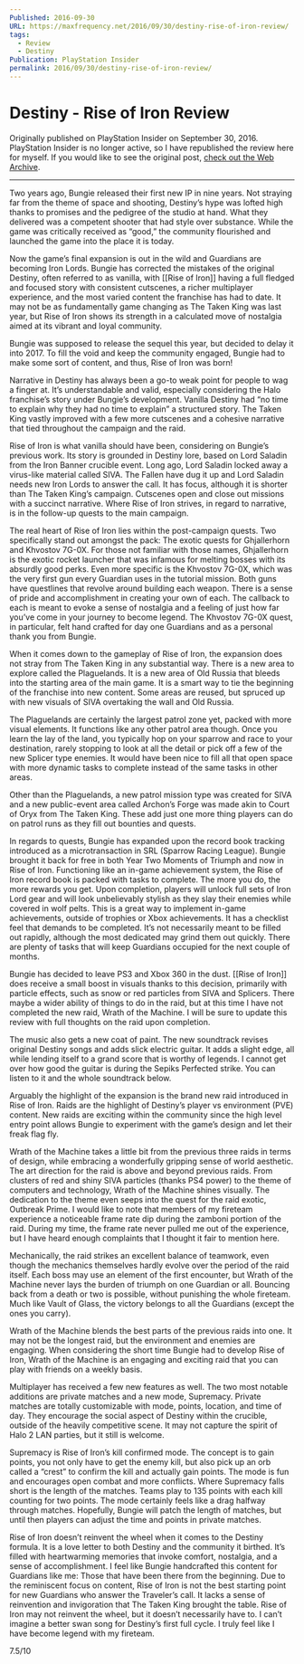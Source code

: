 ```yaml
---
Published: 2016-09-30
URL: https://maxfrequency.net/2016/09/30/destiny-rise-of-iron-review/
tags:
  - Review
  - Destiny
Publication: PlayStation Insider
permalink: 2016/09/30/destiny-rise-of-iron-review/
---
```

# Destiny - Rise of Iron Review

Originally published on PlayStation Insider on September 30, 2016. PlayStation Insider is no longer active, so I have republished the review here for myself. If you would like to see the original post, [check out the Web Archive](http://web.archive.org/web/20161211075936/http://playstationinsider.com/2016/09/destiny-rise-of-iron-review-in-progress).

---

Two years ago, Bungie released their first new IP in nine years. Not straying far from the theme of space and shooting, Destiny’s hype was lofted high thanks to promises and the pedigree of the studio at hand. What they delivered was a competent shooter that had style over substance. While the game was critically received as “good,” the community flourished and launched the game into the place it is today.

Now the game’s final expansion is out in the wild and Guardians are becoming Iron Lords. Bungie has corrected the mistakes of the original Destiny, often referred to as vanilla, with [[Rise of Iron]] having a full fledged and focused story with consistent cutscenes, a richer multiplayer experience, and the most varied content the franchise has had to date. It may not be as fundamentally game changing as The Taken King was last year, but Rise of Iron shows its strength in a calculated move of nostalgia aimed at its vibrant and loyal community.

Bungie was supposed to release the sequel this year, but decided to delay it into 2017. To fill the void and keep the community engaged, Bungie had to make some sort of content, and thus, Rise of Iron was born!

Narrative in Destiny has always been a go-to weak point for people to wag a finger at. It’s understandable and valid, especially considering the Halo franchise’s story under Bungie’s development. Vanilla Destiny had “no time to explain why they had no time to explain” a structured story. The Taken King vastly improved with a few more cutscenes and a cohesive narrative that tied throughout the campaign and the raid.

Rise of Iron is what vanilla should have been, considering on Bungie’s previous work. Its story is grounded in Destiny lore, based on Lord Saladin from the Iron Banner crucible event. Long ago, Lord Saladin locked away a virus-like material called SIVA. The Fallen have dug it up and Lord Saladin needs new Iron Lords to answer the call. It has focus, although it is shorter than The Taken King’s campaign. Cutscenes open and close out missions with a succinct narrative. Where Rise of Iron strives, in regard to narrative, is in the follow-up quests to the main campaign.

The real heart of Rise of Iron lies within the post-campaign quests. Two specifically stand out amongst the pack: The exotic quests for Ghjallerhorn and Khvostov 7G-0X. For those not familiar with those names, Ghjallerhorn is the exotic rocket launcher that was infamous for melting bosses with its absurdly good perks. Even more specific is the Khvostov 7G-0X, which was the very first gun every Guardian uses in the tutorial mission. Both guns have questlines that revolve around building each weapon. There is a sense of pride and accomplishment in creating your own of each. The callback to each is meant to evoke a sense of nostalgia and a feeling of just how far you’ve come in your journey to become legend. The Khvostov 7G-0X quest, in particular, felt hand crafted for day one Guardians and as a personal thank you from Bungie.

When it comes down to the gameplay of Rise of Iron, the expansion does not stray from The Taken King in any substantial way. There is a new area to explore called the Plaguelands. It is a new area of Old Russia that bleeds into the starting area of the main game. It is a smart way to tie the beginning of the franchise into new content. Some areas are reused, but spruced up with new visuals of SIVA overtaking the wall and Old Russia.

The Plaguelands are certainly the largest patrol zone yet, packed with more visual elements. It functions like any other patrol area though. Once you learn the lay of the land, you typically hop on your sparrow and race to your destination, rarely stopping to look at all the detail or pick off a few of the new Splicer type enemies. It would have been nice to fill all that open space with more dynamic tasks to complete instead of the same tasks in other areas.

Other than the Plaguelands, a new patrol mission type was created for SIVA and a new public-event area called Archon’s Forge was made akin to Court of Oryx from The Taken King. These add just one more thing players can do on patrol runs as they fill out bounties and quests.

In regards to quests, Bungie has expanded upon the record book tracking introduced as a microtransaction in SRL (Sparrow Racing League). Bungie brought it back for free in both Year Two Moments of Triumph and now in Rise of Iron. Functioning like an in-game achievement system, the Rise of Iron record book is packed with tasks to complete. The more you do, the more rewards you get. Upon completion, players will unlock full sets of Iron Lord gear and will look unbelievably stylish as they slay their enemies while covered in wolf pelts. This is a great way to implement in-game achievements, outside of trophies or Xbox achievements. It has a checklist feel that demands to be completed. It’s not necessarily meant to be filled out rapidly, although the most dedicated may grind them out quickly. There are plenty of tasks that will keep Guardians occupied for the next couple of months.

Bungie has decided to leave PS3 and Xbox 360 in the dust. [[Rise of Iron]] does receive a small boost in visuals thanks to this decision, primarily with particle effects, such as snow or red particles from SIVA and Splicers. There maybe a wider ability of things to do in the raid, but at this time I have not completed the new raid, Wrath of the Machine. I will be sure to update this review with full thoughts on the raid upon completion.

The music also gets a new coat of paint. The new soundtrack revises original Destiny songs and adds slick electric guitar. It adds a slight edge, all while lending itself to a grand score that is worthy of legends. I cannot get over how good the guitar is during the Sepiks Perfected strike. You can listen to it and the whole soundtrack below.

Arguably the highlight of the expansion is the brand new raid introduced in Rise of Iron. Raids are the highlight of Destiny’s player vs environment (PVE) content. New raids are exciting within the community since the high level entry point allows Bungie to experiment with the game’s design and let their freak flag fly. 

Wrath of the Machine takes a little bit from the previous three raids in terms of design, while embracing a wonderfully gripping sense of world aesthetic. The art direction for the raid is above and beyond previous raids. From clusters of red and shiny SIVA particles (thanks PS4 power) to the theme of computers and technology, Wrath of the Machine shines visually. The dedication to the theme even seeps into the quest for the raid exotic, Outbreak Prime. I would like to note that members of my fireteam experience a noticeable frame rate dip during the zamboni portion of the raid. During my time, the frame rate never pulled me out of the experience, but I have heard enough complaints that I thought it fair to mention here.

Mechanically, the raid strikes an excellent balance of teamwork, even though the mechanics themselves hardly evolve over the period of the raid itself. Each boss may use an element of the first encounter, but Wrath of the Machine never lays the burden of triumph on one Guardian or all. Bouncing back from a death or two is possible, without punishing the whole fireteam. Much like Vault of Glass, the victory belongs to all the Guardians (except the ones you carry).

Wrath of the Machine blends the best parts of the previous raids into one. It may not be the longest raid, but the environment and enemies are engaging. When considering the short time Bungie had to develop Rise of Iron, Wrath of the Machine is an engaging and exciting raid that you can play with friends on a weekly basis.

Multiplayer has received a few new features as well. The two most notable additions are private matches and a new mode, Supremacy. Private matches are totally customizable with mode, points, location, and time of day. They encourage the social aspect of Destiny within the crucible, outside of the heavily competitive scene. It may not capture the spirit of Halo 2 LAN parties, but it still is welcome.

Supremacy is Rise of Iron’s kill confirmed mode. The concept is to gain points, you not only have to get the enemy kill, but also pick up an orb called a “crest” to confirm the kill and actually gain points. The mode is fun and encourages open combat and more conflicts. Where Supremacy falls short is the length of the matches. Teams play to 135 points with each kill counting for two points. The mode certainly feels like a drag halfway through matches. Hopefully, Bungie will patch the length of matches, but until then players can adjust the time and points in private matches.

Rise of Iron doesn’t reinvent the wheel when it comes to the Destiny formula. It is a love letter to both Destiny and the community it birthed. It’s filled with heartwarming memories that invoke comfort, nostalgia, and a sense of accomplishment. I feel like Bungie handcrafted this content for Guardians like me: Those that have been there from the beginning. Due to the reminiscent focus on content, Rise of Iron is not the best starting point for new Guardians who answer the Traveler’s call. It lacks a sense of reinvention and invigoration that The Taken King brought the table. Rise of Iron may not reinvent the wheel, but it doesn’t necessarily have to. I can’t imagine a better swan song for Destiny’s first full cycle. I truly feel like I have become legend with my fireteam.

7.5/10